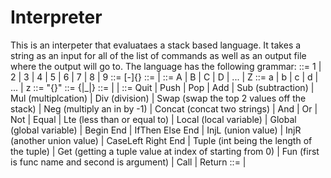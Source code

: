 # Interpreter
This is an interpeter that evaluataes a stack based language. It takes a string as an input for all of the list of commands as well as an output file where the output will go to. The language has the following grammar:
<digit>::= 1 | 2 | 3 | 4 | 5 | 6 | 7 | 8 | 9
<int>::= [-]<digit>{<digit>}
<char>::= <uchar> | <lchar>
<uchar>::= A | B | C | D | ... | Z
<lchar>::= a | b | c | d | ... | z
<string>::= "{<char>}"
<name>::= <lchar>{<char>|_|<digit>}
<const>::= <int> | <string> | <name>
<com>::= Quit | Push <const> | Pop | Add | Sub (subtraction) | Mul (multiplcation) | Div (division) | Swap (swap the top 2 values off the stack) | Neg (multiply an in by -1) | Concat (concat two strings) | And | Or | Not | Equal | Lte (less than or equal to) | Local <name> (local variable) | Global <name> (global variable) | Begin <prog> End | IfThen <prog> Else <prog> End | InjL (union value) | InjR (another union value) | CaseLeft <prog> Right <prog> End | Tuple <int> (int being the length of the tuple) | Get <int> (getting a tuple value at index of <int> starting from 0) | Fun <name><name> <prog> (first <name> is func name and second <name> is argument) | Call | Return
<prog>::= <com><prog> | <com>
